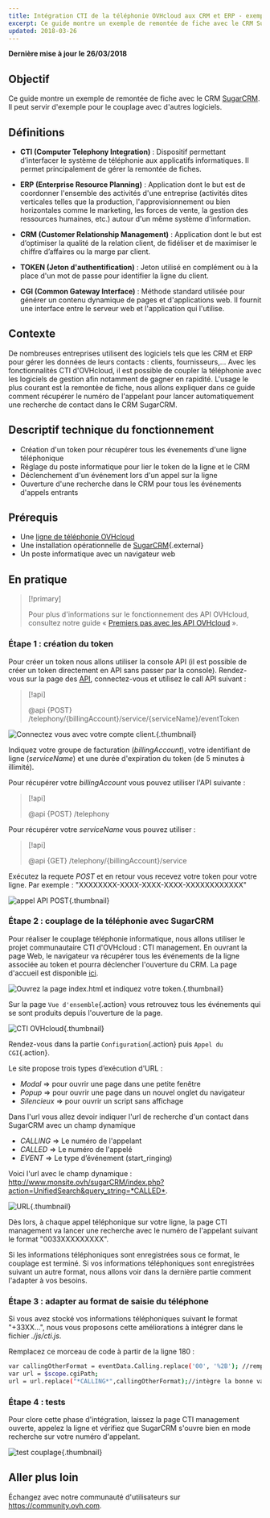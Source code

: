 ```yaml
---
title: Intégration CTI de la téléphonie OVHcloud aux CRM et ERP - exemple avec SugarCRM
excerpt: Ce guide montre un exemple de remontée de fiche avec le CRM SugarCRM
updated: 2018-03-26
---
```


**Dernière mise à jour le 26/03/2018**

## Objectif

Ce guide montre un exemple de remontée de fiche avec le CRM [SugarCRM](http://www.sugarcrm.com/fr). Il peut servir d'exemple pour le couplage avec d'autres logiciels.

## Définitions

- **CTI (Computer Telephony Integration)** : Dispositif permettant d’interfacer le système de téléphonie aux applicatifs informatiques. Il permet principalement de gérer la remontée de fiches.

- **ERP (Enterprise Resource Planning)** : Application dont le but est de coordonner l'ensemble des activités d'une entreprise (activités dites verticales telles que la production, l'approvisionnement ou bien horizontales comme le marketing, les forces de vente, la gestion des ressources humaines, etc.) autour d'un même système d'information. 

- **CRM (Customer Relationship Management)** : Application dont le but est d’optimiser la qualité de la relation client, de fidéliser et de maximiser le chiffre d’affaires ou la marge par client.

- **TOKEN (Jeton d'authentification)** : Jeton utilisé en complément ou à la place d'un mot de passe pour identifier la ligne du client.

- **CGI (Common Gateway Interface)** : Méthode standard utilisée pour générer un contenu dynamique de pages et d'applications web. Il fournit une interface entre le serveur web et l'application qui l'utilise.

## Contexte

De nombreuses entreprises utilisent des logiciels tels que les CRM et ERP pour gérer les données de leurs contacts : clients, fournisseurs,...
Avec les fonctionnalités CTI d'OVHcloud, il est possible de coupler la téléphonie avec les logiciels de gestion afin notamment de gagner en rapidité. L'usage le plus courant est la remontée de fiche, nous allons expliquer dans ce guide comment récupérer le numéro de l'appelant pour lancer automatiquement une recherche de contact dans le CRM SugarCRM.

## Descriptif technique du fonctionnement

- Création d'un token pour récupérer tous les évenements d'une ligne téléphonique
- Réglage du poste informatique pour lier le token de la ligne et le CRM
- Déclenchement d'un événement lors d'un appel sur la ligne
- Ouverture d'une recherche dans le CRM pour tous les événements d'appels entrants

## Prérequis

- Une [ligne de téléphonie OVHcloud](https://www.ovhtelecom.fr/telephonie/voip/)
- Une installation opérationnelle de [SugarCRM](https://www.sugarcrm.com/fr/){.external}
- Un poste informatique avec un navigateur web

## En pratique

> [!primary]
>
> Pour plus d'informations sur le fonctionnement des API OVHcloud, consultez notre guide « [Premiers pas avec les API OVHcloud](/pages/account/api/first-steps) ».
>

### Étape 1 : création du token

Pour créer un token nous allons utiliser la console API (il est possible de créer un token directement en API sans passer par la console). Rendez-vous sur la page des [API](https://api.ovh.com/), connectez-vous et utilisez le call API suivant :

> [!api]
>
> @api {POST} /telephony/{billingAccount}/service/{serviceName}/eventToken
> 

![Connectez vous avec votre compte client.](images/img_2582.jpg){.thumbnail}

Indiquez votre groupe de facturation (*billingAccount*), votre identifiant de ligne (*serviceName*) et une durée d'expiration du token (de 5 minutes à illimité).

Pour récupérer votre *billingAccount* vous pouvez utiliser l'API suivante :

> [!api]
>
> @api {POST} /telephony
> 

Pour récupérer votre *serviceName* vous pouvez utiliser :

> [!api]
>
> @api {GET} /telephony/{billingAccount}/service
> 

Exécutez la requete *POST* et en retour vous recevez votre token pour votre ligne. Par exemple : "XXXXXXXX-XXXX-XXXX-XXXX-XXXXXXXXXXXX"

![appel API POST](images/img_2581.jpg){.thumbnail}

### Étape 2 : couplage de la téléphonie avec SugarCRM

Pour réaliser le couplage téléphonie informatique, nous allons utiliser le projet communautaire CTI d'OVHcloud : CTI management. En ouvrant la page Web, le navigateur va récupérer tous les événements de la ligne associée au token et pourra déclencher l'ouverture du CRM. La page d'accueil est disponible [ici](https://events.voip.ovh.net/demo/cti/).

![Ouvrez la page index.html et indiquez votre token.](images/img_2583.jpg){.thumbnail}

Sur la page `Vue d'ensemble`{.action} vous retrouvez tous les événements qui se sont produits depuis l'ouverture de la page.

![CTI OVHcloud](images/img_2584.png){.thumbnail}

Rendez-vous dans la partie `Configuration`{.action} puis `Appel du CGI`{.action}.

Le site propose trois types d’exécution d'URL :

- *Modal* => pour ouvrir une page dans une petite fenêtre
- *Popup* => pour ouvrir une page dans un nouvel onglet du navigateur
- *Silencieux* => pour ouvrir un script sans affichage

Dans l'url vous allez devoir indiquer l'url de recherche d'un contact dans SugarCRM avec un champ dynamique

- *CALLING* => Le numéro de l'appelant
- *CALLED* => Le numéro de l'appelé
- *EVENT* => Le type d’événement (start_ringing)

Voici l'url avec le champ dynamique : <http://www.monsite.ovh/sugarCRM/index.php?action=UnifiedSearch&query_string=*CALLED*>.

![URL](images/img_2585.jpg){.thumbnail}

Dès lors, à chaque appel téléphonique sur votre ligne, la page CTI management va lancer une recherche avec le numéro de l'appelant suivant le format "0033XXXXXXXXX".

Si les informations téléphoniques sont enregistrées sous ce format, le couplage est terminé. Si vos informations téléphoniques sont enregistrées suivant un autre format, nous allons voir dans la dernière partie comment l'adapter à vos besoins.


### Étape 3 : adapter au format de saisie du téléphone

Si vous avez stocké vos informations téléphoniques suivant le format "+33XX...", nous vous proposons cette améliorations à intégrer dans le fichier *./js/cti.js*.

Remplacez ce morceau de code à partir de la ligne 180 :

```bash
var callingOtherFormat = eventData.Calling.replace('00', '%2B'); //remplace 00 par + en encodé
var url = $scope.cgiPath;
url = url.replace("*CALLING*",callingOtherFormat);//intègre la bonne variable
```

### Étape 4 : tests

Pour clore cette phase d'intégration, laissez la page CTI management ouverte, appelez la ligne et vérifiez que SugarCRM s'ouvre bien en mode recherche sur votre numéro d'appelant.

![test couplage](images/img_2586.png){.thumbnail}

## Aller plus loin

Échangez avec notre communauté d'utilisateurs sur <https://community.ovh.com>.
